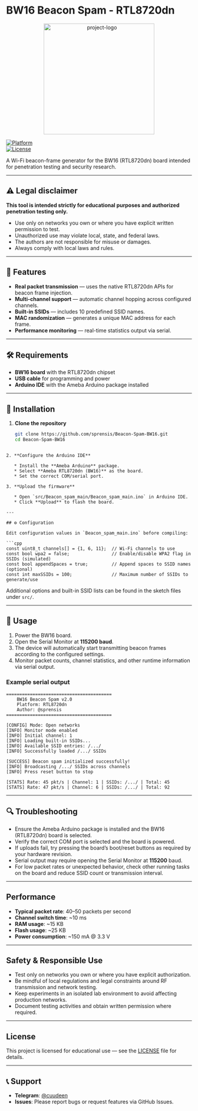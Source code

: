 # BW16 Beacon Spam - RTL8720dn

<p align="center">
  <img alt="project-logo" width="300" src="https://i.ibb.co/Q7gSf0FT/project-image.png">
</p>

[![Platform](https://img.shields.io/badge/Platform-BW16%20RTL8720dn-blue.svg)](https://www.amebaiot.com/en/amebad-bw16/)  
[![License](https://img.shields.io/badge/License-Educational-red.svg)](LICENSE)

A Wi-Fi beacon-frame generator for the BW16 (RTL8720dn) board intended for penetration testing and security research.

---

## ⚠️ Legal disclaimer

**This tool is intended strictly for educational purposes and authorized penetration testing only.**

- Use only on networks you own or where you have explicit written permission to test.  
- Unauthorized use may violate local, state, and federal laws.  
- The authors are not responsible for misuse or damages.  
- Always comply with local laws and rules.

---

## 🎯 Features

- **Real packet transmission** — uses the native RTL8720dn APIs for beacon frame injection.  
- **Multi-channel support** — automatic channel hopping across configured channels.  
- **Built-in SSIDs** — includes 10 predefined SSID names.  
- **MAC randomization** — generates a unique MAC address for each frame.  
- **Performance monitoring** — real-time statistics output via serial.

---

## 🛠️ Requirements

- **BW16 board** with the RTL8720dn chipset  
- **USB cable** for programming and power  
- **Arduino IDE** with the Ameba Arduino package installed

---

## 🚀 Installation

1. **Clone the repository**
   ```bash
   git clone https://github.com/sprensis/Beacon-Spam-BW16.git
   cd Beacon-Spam-BW16
```

2. **Configure the Arduino IDE**

   * Install the **Ameba Arduino** package.
   * Select **Ameba RTL8720dn (BW16)** as the board.
   * Set the correct COM/serial port.

3. **Upload the firmware**

   * Open `src/Beacon_spam_main/Beacon_spam_main.ino` in Arduino IDE.
   * Click **Upload** to flash the board.

---

## ⚙️ Configuration

Edit configuration values in `Beacon_spam_main.ino` before compiling:

```cpp
const uint8_t channels[] = {1, 6, 11};  // Wi-Fi channels to use
const bool wpa2 = false;                // Enable/disable WPA2 flag in SSIDs (simulated)
const bool appendSpaces = true;         // Append spaces to SSID names (optional)
const int maxSSIDs = 100;               // Maximum number of SSIDs to generate/use
```

Additional options and built-in SSID lists can be found in the sketch files under `src/`.

---

## 🔧 Usage

1. Power the BW16 board.
2. Open the Serial Monitor at **115200 baud**.
3. The device will automatically start transmitting beacon frames according to the configured settings.
4. Monitor packet counts, channel statistics, and other runtime information via serial output.

### Example serial output

```
========================================
    BW16 Beacon Spam v2.0
    Platform: RTL8720dn
    Author: @sprensis
========================================

[CONFIG] Mode: Open networks
[INFO] Monitor mode enabled
[INFO] Initial channel: 1
[INFO] Loading built-in SSIDs...
[INFO] Available SSID entries: /.../
[INFO] Successfully loaded /.../ SSIDs

[SUCCESS] Beacon spam initialized successfully!
[INFO] Broadcasting /.../ SSIDs across channels
[INFO] Press reset button to stop

[STATS] Rate: 45 pkt/s | Channel: 1 | SSIDs: /.../ | Total: 45
[STATS] Rate: 47 pkt/s | Channel: 6 | SSIDs: /.../ | Total: 92
```

---

## 🔍 Troubleshooting

* Ensure the Ameba Arduino package is installed and the BW16 (RTL8720dn) board is selected.
* Verify the correct COM port is selected and the board is powered.
* If uploads fail, try pressing the board’s boot/reset buttons as required by your hardware revision.
* Serial output may require opening the Serial Monitor at **115200** baud.
* For low packet rates or unexpected behavior, check other running tasks on the board and reduce SSID count or transmission interval.

---

## Performance

* **Typical packet rate**: 40–50 packets per second
* **Channel switch time**: ~10 ms
* **RAM usage**: ~15 KB
* **Flash usage**: ~25 KB
* **Power consumption**: ~150 mA @ 3.3 V

---

## Safety & Responsible Use

* Test only on networks you own or where you have explicit authorization.
* Be mindful of local regulations and legal constraints around RF transmission and network testing.
* Keep experiments in an isolated lab environment to avoid affecting production networks.
* Document testing activities and obtain written permission where required.

---

## License

This project is licensed for educational use — see the [LICENSE](LICENSE) file for details.

---

## 📞 Support

* **Telegram**: [@cuudeen](https://t.me/сuudeen)
* **Issues**: Please report bugs or request features via GitHub Issues.

